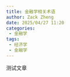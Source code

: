 ```yaml
---
title: 金融学相关术语
author: Zack Zheng
date: 2025/04/27 11:20
categories:
 - 金融学
tags:
 - 经济学
 - 金融学
---
```


测试文章
